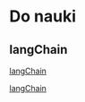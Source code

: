 # Do nauki

## langChain

[langChain](https://www.langchain.com/)

[langChain](https://www.udemy.com/topic/langchain/)
